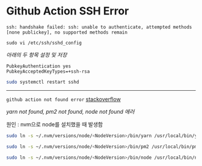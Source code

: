 # Github Action SSH Error

`ssh: handshake failed: ssh: unable to authenticate, attempted methods [none publickey], no supported methods remain`

`sudo vi /etc/ssh/sshd_config`

_아래의 두 항목 설정 및 저장_

    PubkeyAuthentication yes
    PubkeyAcceptedKeyTypes=+ssh-rsa


```bash
sudo systemctl restart sshd
```

---

`github action not found error`
[stackoverflow](https://stackoverflow.com/questions/62863080/github-actions-err-bash-line-3-npm-command-not-found)

_yarn not found, pm2 not found, node not found 에러_

원인 : nvm으로 node를 설치했을 때 발생함

```bash
sudo ln -s ~/.nvm/versions/node/<NodeVersion>/bin/yarn /usr/local/bin/yarn
```

```bash
sudo ln -s ~/.nvm/versions/node/<NodeVersion>/bin/pm2 /usr/local/bin/pm2
```

```bash
sudo ln -s ~/.nvm/versions/node/<NodeVersion>/bin/node /usr/local/bin/node
```
